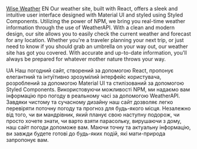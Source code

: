 <a href='https://dimahavr.github.io/wise-weather/'>Wise Weather</a>
EN
Our weather site, built with React, offers a sleek and intuitive user interface designed with Material UI and styled using Styled Components. Utilizing the power of NPM, we bring you real-time weather information through the use of WeatherAPI. With a clean and modern design, our site allows you to easily check the current weather and forecast for any location. Whether you're a traveler planning your next trip, or just need to know if you should grab an umbrella on your way out, our weather site has got you covered. With accurate and up-to-date information, you'll always be prepared for whatever mother nature throws your way.

UA
Наш погодний сайт, створений за допомогою React, пропонує елегантний та інтуїтивно зрозумілий інтерфейс користувача, розроблений за допомогою Material UI та стилізований за допомогою Styled Components. Використовуючи можливості NPM, ми надаємо вам інформацію про погоду в реальному часі за допомогою WeatherAPI. Завдяки чистому та сучасному дизайну наш сайт дозволяє легко перевіряти поточну погоду та прогноз для будь-якого місця. Незалежно від того, чи ви мандрівник, який планує свою наступну подорож, чи просто хочете знати, чи варто взяти парасольку, вирушаючи з дому, наш сайт погоди допоможе вам. Маючи точну та актуальну інформацію, ви завжди будете готові до будь-яких подій, які мати-природа запропонує вам.
